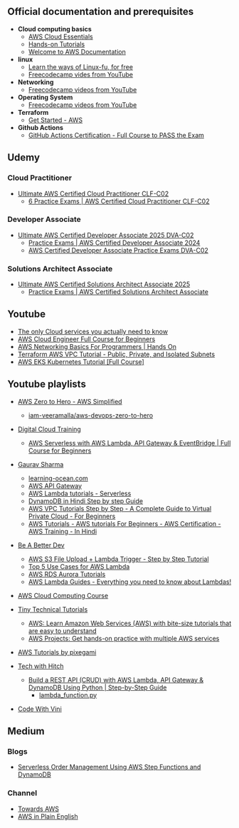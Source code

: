 ## Official documentation and prerequisites

- **Cloud computing basics**
    - [AWS Cloud Essentials](https://aws.amazon.com/getting-started/cloud-essentials/)
    - [Hands-on Tutorials](https://aws.amazon.com/getting-started/hands-on)
    - [Welcome to AWS Documentation](https://docs.aws.amazon.com/)
- **linux**
    - [Learn the ways of Linux-fu, for free](https://linuxjourney.com/)
    - [Freecodecamp vides from YouTube](https://www.youtube.com/results?search_query=linux+full+course+freecodecamp)
- **Networking**
    - [Freecodecamp videos from YouTube](https://www.youtube.com/results?search_query=networking+full+course+freecodecamp)
- **Operating System**
    - [Freecodecamp videos from YouTube](https://www.youtube.com/results?search_query=operating+system+full+course+freecodecamp)
- **Terraform**
    - [Get Started - AWS](https://developer.hashicorp.com/terraform/tutorials/aws-get-started)
- **Github Actions**
    - [GitHub Actions Certification - Full Course to PASS the Exam](https://www.youtube.com/watch?v=Tz7FsunBbfQ)


## Udemy

### Cloud Practitioner
- [Ultimate AWS Certified Cloud Practitioner CLF-C02](https://www.udemy.com/course/aws-certified-cloud-practitioner-new)
    - [6 Practice Exams | AWS Certified Cloud Practitioner CLF-C02](https://www.udemy.com/course/practice-exams-aws-certified-cloud-practitioner)

### Developer Associate
- [Ultimate AWS Certified Developer Associate 2025 DVA-C02](https://udemy.com/course/aws-certified-developer-associate-dva-c01)
    - [Practice Exams | AWS Certified Developer Associate 2024](https://www.udemy.com/course/aws-certified-developer-associate-practice-tests-dva-c01)
    - [AWS Certified Developer Associate Practice Exams DVA-C02](https://thoughtworks.udemy.com/course/aws-developer-associate-practice-exams/)

### Solutions Architect Associate
- [Ultimate AWS Certified Solutions Architect Associate 2025](https://www.udemy.com/course/aws-certified-solutions-architect-associate-saa-c03)
    - [Practice Exams | AWS Certified Solutions Architect Associate](https://www.udemy.com/course/practice-exams-aws-certified-solutions-architect-associate)




## Youtube

- [The only Cloud services you actually need to know](https://www.youtube.com/watch?v=gcfB8iIPtbY)
- [AWS Cloud Engineer Full Course for Beginners](https://www.youtube.com/watch?v=j_StCjwpfmk)
- [AWS Networking Basics For Programmers | Hands On](https://www.youtube.com/watch?v=2doSoMN2xvI)
- [Terraform AWS VPC Tutorial - Public, Private, and Isolated Subnets](https://www.youtube.com/watch?v=TQ_V9TYoRvw)
- [AWS EKS Kubernetes Tutorial [Full Course]](https://www.youtube.com/playlist?list=PLiMWaCMwGJXnKY6XmeifEpjIfkWRo9v2l)


## Youtube playlists

- [AWS Zero to Hero - AWS Simplified](https://www.youtube.com/playlist?list=PLdpzxOOAlwvLNOxX0RfndiYSt1Le9azze)
    - [iam-veeramalla/aws-devops-zero-to-hero](https://github.com/iam-veeramalla/aws-devops-zero-to-hero)

- [Digital Cloud Training](https://www.youtube.com/@DigitalCloudTraining/playlists)
    - [AWS Serverless with AWS Lambda, API Gateway & EventBridge | Full Course for Beginners](https://www.youtube.com/watch?v=5rG-YgTHMC8)


- [Gaurav Sharma](https://www.youtube.com/@GouravSharma/playlists)
  - [learning-ocean.com](https://learning-ocean.com/tutorials/aws/introduction-to-aws-series/)
  - [AWS API Gateway](https://www.youtube.com/playlist?list=PL6XT0grm_TfhmHs9czmBUjYpY1JA2u_yW)
  - [AWS Lambda tutorials - Serverless](https://www.youtube.com/playlist?list=PL6XT0grm_TfhgfHy-MvShXdRJlu1GkUFR)
  - [DynamoDB in Hindi Step by step Guide](https://www.youtube.com/playlist?list=PL6XT0grm_TfgRs4p7bbTa38dsobvgwAcQ)
  - [AWS VPC Tutorials Step by Step - A Complete Guide to Virtual Private Cloud - For Beginners](https://www.youtube.com/playlist?list=PL6XT0grm_Tfjaij-h83xuuDD6eWKEuRCw)
  - [AWS Tutorials - AWS tutorials For Beginners - AWS Certification - AWS Training - In Hindi](https://www.youtube.com/playlist?list=PL6XT0grm_TfgtwtwUit305qS-HhDvb4du)

- [Be A Better Dev](https://www.youtube.com/@BeABetterDev/playlists)
  - [AWS S3 File Upload + Lambda Trigger - Step by Step Tutorial](https://www.youtube.com/watch?v=OJrxbr9ebDE)
  - [Top 5 Use Cases for AWS Lambda](https://www.youtube.com/playlist?list=PL9nWRykSBSFi_pW6cf9ulKFa-vnvxJjzo)
  - [AWS RDS Aurora Tutorials](https://www.youtube.com/playlist?list=PL9nWRykSBSFithc_PvHAR1MDIFodb2lHd)
  - [AWS Lambda Guides - Everything you need to know about Lambdas!](https://www.youtube.com/playlist?list=PL9nWRykSBSFjodfc8l8M8yN0ieP94QeEL)

- [AWS Cloud Computing Course](https://www.youtube.com/playlist?list=PL0X6fGhFFNTcU-_MCPe9dkH6sqmgfhy_M)

- [Tiny Technical Tutorials](https://www.youtube.com/@TinyTechnicalTutorials/playlists)
  - [AWS: Learn Amazon Web Services (AWS) with bite-size tutorials that are easy to understand](https://www.youtube.com/playlist?list=PLwyXYwu8kL0wg9R_VMeXy0JiK5_c70IrV)
  - [AWS Projects: Get hands-on practice with multiple AWS services](https://www.youtube.com/playlist?list=PLwyXYwu8kL0wMalR9iXJIPfiMYWNFWQzx)

- [AWS Tutorials by pixegami](https://www.youtube.com/playlist?list=PLZJBfja3V3RuPay0u44BLUDewcGeKk5lv)


- [Tech with Hitch](https://www.youtube.com/@Hitchon/playlists)
  - [Build a REST API (CRUD) with AWS Lambda, API Gateway & DynamoDB Using Python | Step-by-Step Guide](https://www.youtube.com/watch?v=7bgUF6YESxA)
    - [lambda_function.py](https://github.com/hitchon1/AWS_RestLambdaAPI/blob/main/lambda_function.py)

- [Code With Vini](https://www.youtube.com/@codewithvini1644/videos)

## Medium

### Blogs 
- [Serverless Order Management Using AWS Step Functions and DynamoDB](https://towardsaws.com/serverless-order-management-using-aws-step-functions-and-dynamodb-352d83fda8f7)

### Channel
- [Towards AWS](https://towardsaws.com/)
- [AWS in Plain English](https://aws.plainenglish.io/)